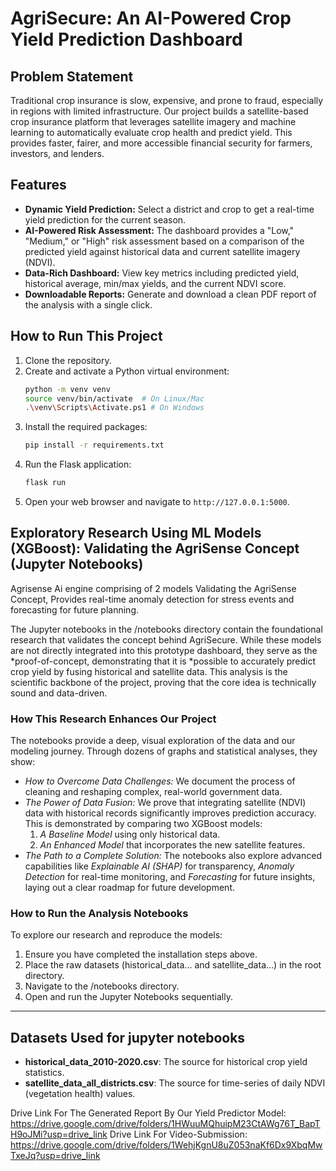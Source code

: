 # AgriSecure: An AI-Powered Crop Yield Prediction Dashboard

## Problem Statement
Traditional crop insurance is slow, expensive, and prone to fraud, especially in regions with limited infrastructure. Our project builds a satellite-based crop insurance platform that leverages satellite imagery and machine learning to automatically evaluate crop health and predict yield. This provides faster, fairer, and more accessible financial security for farmers, investors, and lenders.

## Features
- **Dynamic Yield Prediction:** Select a district and crop to get a real-time yield prediction for the current season.
- **AI-Powered Risk Assessment:** The dashboard provides a "Low," "Medium," or "High" risk assessment based on a comparison of the predicted yield against historical data and current satellite imagery (NDVI).
- **Data-Rich Dashboard:** View key metrics including predicted yield, historical average, min/max yields, and the current NDVI score.
- **Downloadable Reports:** Generate and download a clean PDF report of the analysis with a single click.

## How to Run This Project
1.  Clone the repository.
2.  Create and activate a Python virtual environment:
    ```bash
    python -m venv venv
    source venv/bin/activate  # On Linux/Mac
    .\venv\Scripts\Activate.ps1 # On Windows
    ```
3.  Install the required packages:
    ```bash
    pip install -r requirements.txt
    ```
4.  Run the Flask application:
    ```bash
    flask run
    ```
5.  Open your web browser and navigate to `http://127.0.0.1:5000`.

## Exploratory Research Using ML Models (XGBoost): Validating the AgriSense Concept (Jupyter Notebooks)
Agrisense Ai engine comprising of 2 models Validating the AgriSense Concept, Provides real-time anomaly detection for stress events and forecasting for future planning.

The Jupyter notebooks in the /notebooks directory contain the foundational research that validates the concept behind AgriSecure. While these models are not directly integrated into this prototype dashboard, they serve as the *proof-of-concept, demonstrating that it is *possible to accurately predict crop yield by fusing historical and satellite data. This analysis is the scientific backbone of the project, proving that the core idea is technically sound and data-driven.

### How This Research Enhances Our Project

The notebooks provide a deep, visual exploration of the data and our modeling journey. Through dozens of graphs and statistical analyses, they show:

* *How to Overcome Data Challenges:* We document the process of cleaning and reshaping complex, real-world government data.
* *The Power of Data Fusion:* We prove that integrating satellite (NDVI) data with historical records significantly improves prediction accuracy. This is demonstrated by comparing two XGBoost models:
    1.  *A Baseline Model* using only historical data.
    2.  *An Enhanced Model* that incorporates the new satellite features.
* *The Path to a Complete Solution:* The notebooks also explore advanced capabilities like *Explainable AI (SHAP)* for transparency, *Anomaly Detection* for real-time monitoring, and *Forecasting* for future insights, laying out a clear roadmap for future development.

### How to Run the Analysis Notebooks

To explore our research and reproduce the models:

1.  Ensure you have completed the installation steps above.
2.  Place the raw datasets (historical_data... and satellite_data...) in the root directory.
3.  Navigate to the /notebooks directory.
4.  Open and run the Jupyter Notebooks sequentially.

---
## Datasets Used for jupyter notebooks

* **historical_data_2010-2020.csv**: The source for historical crop yield statistics.
* **satellite_data_all_districts.csv**: The source for time-series of daily NDVI (vegetation health) values.

Drive Link For The Generated Report By Our Yield Predictor Model: https://drive.google.com/drive/folders/1HWuuMQhuipM23CtAWg76T_BapTH9oJMi?usp=drive_link
Drive Link For Video-Submission: https://drive.google.com/drive/folders/1WehjKgnU8uZ053naKf6Dx9XbqMwTxeJq?usp=drive_link
